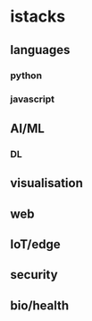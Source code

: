 # istacks

## languages
### python
### javascript

## AI/ML
### DL

## visualisation

## web

## IoT/edge

## security

## bio/health
